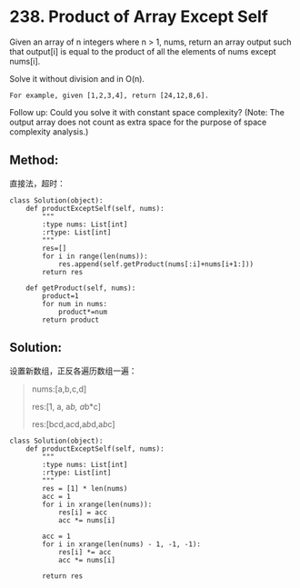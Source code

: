 # 238. Product of Array Except Self

Given an array of n integers where n > 1, nums, return an array output such that output[i] is equal to the product of all the elements of nums except nums[i].

Solve it without division and in O(n).

    For example, given [1,2,3,4], return [24,12,8,6].

Follow up:
Could you solve it with constant space complexity? (Note: The output array does not count as extra space for the purpose of space complexity analysis.)

## Method:
直接法，超时：

    class Solution(object):
        def productExceptSelf(self, nums):
            """
            :type nums: List[int]
            :rtype: List[int]
            """
            res=[]
            for i in range(len(nums)):
                res.append(self.getProduct(nums[:i]+nums[i+1:]))
            return res
                               
        def getProduct(self, nums):
            product=1
            for num in nums:
                product*=num
            return product
## Solution:
设置新数组，正反各遍历数组一遍：

>nums:[a,b,c,d]
>
>res:[1, a, a*b, a*b*c]
>
>res:[b*c*d,a*c*d,a*b*d,a*b*c]

    class Solution(object):
        def productExceptSelf(self, nums):
            """
            :type nums: List[int]
            :rtype: List[int]
            """
            res = [1] * len(nums)
            acc = 1
            for i in xrange(len(nums)):
                res[i] = acc
                acc *= nums[i]
                
            acc = 1
            for i in xrange(len(nums) - 1, -1, -1):
                res[i] *= acc
                acc *= nums[i]
                
            return res
            

